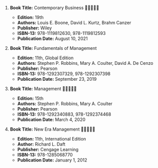 1. **Book Title:** Contemporary Business 🚨🚨🚨🚨🚨
   - **Edition:** 19th
   - **Authors:** Louis E. Boone, David L. Kurtz, Brahm Canzer
   - **Publisher:** Wiley
   - **ISBN-13:** 978-1119812630, 978-1119812593
   - **Publication Date:** August 10, 2021

2. **Book Title:** Fundamentals of Management
   - **Edition:** 11th, Global Edition
   - **Authors:** Stephen P. Robbins, Mary A. Coulter, David A. De Cenzo
   - **Publisher:** Pearson
   - **ISBN-13:** 978-1292307329, 978-1292307398
   - **Publication Date:** September 23, 2019

3. **Book Title:** Management 🚨🚨🚨🚨🚨
   - **Edition:** 15th
   - **Authors:** Stephen P. Robbins, Mary A. Coulter
   - **Publisher:** Pearson
   - **ISBN-13:** 978-1292340883, 978-1292374468
   - **Publication Date:** March 4, 2020

4. **Book Title:** New Era Management 🚨🚨🚨🚨🚨
   - **Edition:** 11th, International Edition
   - **Author:** Richard L. Daft
   - **Publisher:** Cengage Learning
   - **ISBN-13:** 978-1285068770
   - **Publication Date:** January 1, 2012
